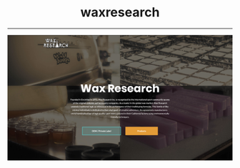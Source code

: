 <h1 align="center">waxresearch</h1>
<hr>
<a align="center" href="https://rogueathletic.github.io/waxresearch/">
<img align="center" src="https://github.com/rogueathletic/waxresearch/blob/master/screen-shot-wax-research-landing-page.png?raw=true" width="800" height="auto">
</a>
